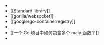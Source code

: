 -
- [[Standard library]]
- [[gorilla/websocket]]
- [[google/go-containerregistry]]
-
- [[一个 Go 项目中如何包含多个 main 函数？]]
-